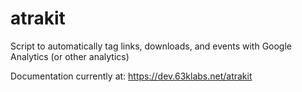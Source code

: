 # atrakit
Script to automatically tag links, downloads, and events with Google Analytics (or other analytics)

Documentation currently at: https://dev.63klabs.net/atrakit
